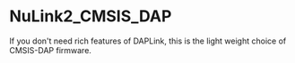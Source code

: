 # NuLink2_CMSIS_DAP
If you don't need rich features of DAPLink, this is the light weight choice of CMSIS-DAP firmware.
